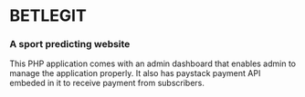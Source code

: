 # BETLEGIT
### A sport predicting website

This PHP application comes with an admin dashboard that enables admin to manage the application properly. It also has paystack payment API embeded in it to receive payment from subscribers.